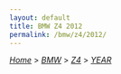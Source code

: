 ```yaml
---
layout: default
title: BMW Z4 2012
permalink: /bmw/z4/2012/
---
```

[*Home*](/) > [*BMW*](/bmw/) > [*Z4*](/bmw/z4/) > [*YEAR*](/bmw/z4/year/)
